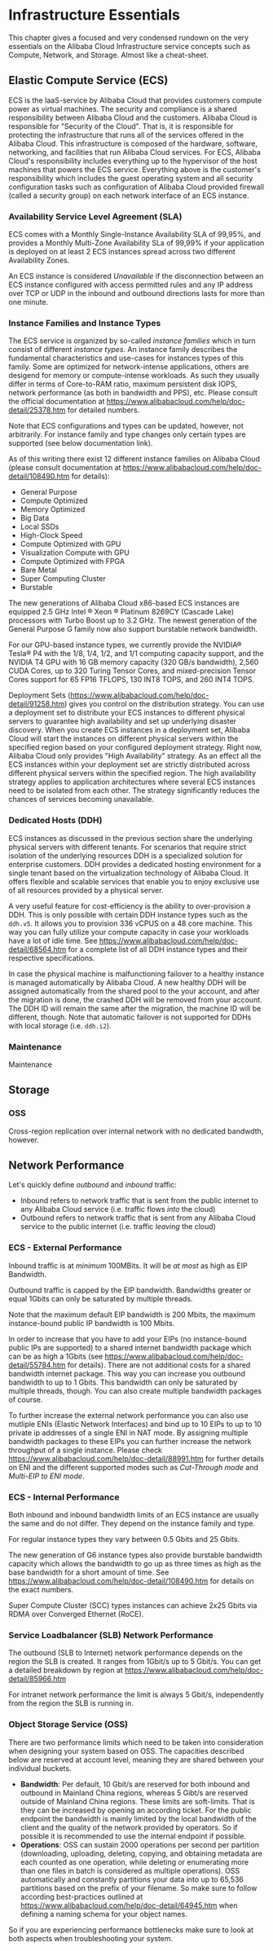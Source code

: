 # Infrastructure Essentials
This chapter gives a focused and very condensed rundown on the very essentials on the Alibaba Cloud Infrastructure service concepts such as Compute, Network, and Storage. Almost like a cheat-sheet.

## Elastic Compute Service (ECS)
ECS is the IaaS-service by Alibaba Cloud that provides customers compute power as virtual machines. The security and compliance is a shared responsibility between Alibaba Cloud and the customers.
Alibaba Cloud is responsible for "Security of the Cloud". That is, it is responsible for protecting the infrastructure that runs all of the services offered in the Alibaba Cloud. This infrastructure is composed of the hardware, software, networking, and facilities that run Alibaba Cloud services. For ECS, Alibaba Cloud's responsibility includes everything up to the hypervisor of the host machines that powers the ECS service. Everything above is the customer's responsibility which includes the guest operating system and all security configuration tasks such as configuration of Alibaba Cloud provided firewall (called a security group) on each network interface of an ECS instance. 

### Availability Service Level Agreement (SLA)
ECS comes with a Monthly Single-Instance Availability SLA of 99,95%, and provides a Monthly Multi-Zone Availability SLa of 99,99% if your application is deployed on at least 2 ECS instances spread across two different Availability Zones.

An ECS instance is considered *Unavailable* if the disconnection between an ECS instance configured with access permitted rules and any IP address over TCP or UDP in the inbound and outbound directions lasts for more than one minute.  

### Instance Families and Instance Types
The ECS service is organized by so-called *instance families* which in turn consist of different *instance types*.
An instance family describes the fundamental characteristics and use-cases for instances types of this family. Some are optimized for network-intense applications, others are desigend for memory or compute-intense workloads.
As such they usually differ in terms of Core-to-RAM ratio, maximum persistent disk IOPS, network performance (as both in bandwidth and PPS), etc. Please consult the official documentation at https://www.alibabacloud.com/help/doc-detail/25378.htm for detailed numbers.

Note that ECS configurations and types can be updated, however, not arbitrarily. For instance family and type changes only certain types are supported (see below documentation link). 

As of this writing there exist 12 different instance families on Alibaba Cloud (please consult documentation at https://www.alibabacloud.com/help/doc-detail/108490.htm for details):
- General Purpose
- Compute Optimized
- Memory Optimized
- Big Data
- Local SSDs
- High-Clock Speed
- Compute Optimized with GPU
- Visualization Compute with GPU
- Compute Optimized with FPGA
- Bare Metal
- Super Computing Cluster
- Burstable

The new generations of Alibaba Cloud x86-based ECS instances are equipped 2.5 GHz Intel ® Xeon ® Platinum 8269CY (Cascade Lake) processors with Turbo Boost up to 3.2 GHz. The newest generation of the General Purpose G family now also support burstable network bandwidth.

For our GPU-based instance types, we currently provide the NVIDIA® Tesla® P4 with the 1/8, 1/4, 1/2, and 1/1 computing capacity support, and the NVIDIA T4 GPU with 16 GB memory capacity (320 GB/s bandwidth),
2,560 CUDA Cores, up to 320 Turing Tensor Cores, and mixed-precision Tensor Cores support for 65 FP16 TFLOPS, 130 INT8 TOPS, and 260 INT4 TOPS. 

Deployment Sets (https://www.alibabacloud.com/help/doc-detail/91258.htm) gives you control on the distribution strategy. You can use a deployment set to distribute your ECS instances to different physical servers to guarantee high availability and set up underlying disaster discovery. When you create ECS instances in a deployment set, Alibaba Cloud will start the instances on different physical servers within the specified region based on your configured deployment strategy. Right now, Alibaba Cloud only provides "High Availability" strategy. As an effect all the ECS instances within your deployment set are strictly distributed across different physical servers within the specified region. The high availability strategy applies to application architectures where several ECS instances need to be isolated from each other. The strategy significantly reduces the chances of services becoming unavailable.

### Dedicated Hosts (DDH)
ECS instances as discussed in the previous section share the underlying physical servers with different tenants. For scenarios that require strict isolation of the underlying resources DDH is a specialized solution for enterprise customers. DDH provides a dedicated hosting environment for a single tenant based on the virtualization technology of Alibaba Cloud. It offers flexible and scalable services that enable you to enjoy exclusive use of all resources provided by a physical server. 

A very useful feature for cost-efficiency is the ability to over-provision a DDH. This is only possible with certain DDH instance types such as the `ddh.v5`. It allows you to provision 336 vCPUS on a 48 core machine. This way you can fully utilize your compute capacity in case your workloads have a lot of idle time. See https://www.alibabacloud.com/help/doc-detail/68564.htm for a complete list of all DDH instance types and their respective specifications.

In case the physical machine is malfunctioning failover to a healthy instance is managed automatically by Alibaba Cloud. A new healthy DDH will be assigned automatically from the shared pool to the your account, and after the migration is done, the crashed DDH will be removed from your account. The DDH ID will remain the same after the migration, the machine ID will be different, though. Note that automatic failover is not supported for DDHs with local storage (i.e. `ddh.i2`).

### Maintenance
Maintenance


## Storage

### OSS
Cross-region replication over internal network with no dedicated bandwdth, however.

## Network Performance 
Let's quickly define *outbound* and *inbound* traffic:
- Inbound refers to network traffic that is sent from the public internet to any Alibaba Cloud service (i.e. traffic flows *into* the cloud)
- Outbound refers to network traffic that is sent from any Alibaba Cloud service to the public internet (i.e. traffic *leaving* the cloud)
### ECS - External Performance
Inbound traffic is at *minimum* 100MBits. It will be *at most* as high as EIP Bandwidth. 

Outbound traffic is capped by the EIP bandwidth. Bandwidths greater or equal 1Gbits can only be saturated by multiple threads.

Note that the maximum default EIP bandwidth is 200 Mbits, the maximum instance-bound public IP bandwidth is 100 Mbits.

In order to increase that you have to add your EIPs (no instance-bound public IPs are supported) to a shared internet bandwidth package which can be as high a 1Gbits (see https://www.alibabacloud.com/help/doc-detail/55784.htm for details). There are not additional costs for a shared bandwidth internet package. This way you can increase you outbound bandwidth to up to 1 Gbits. This bandwidth can only be saturated by multiple threads, though. 
You can also create multiple bandwidth packages of course.

To further increase the external network performance you can also use mutliple ENIs (Elastic Network Interfaces) and bind up to 10 EIPs to up to 10 private ip addresses of a single ENI in NAT mode. By assigning multiple bandwidth packages to these EIPs you can further increase the network throughput of a single instance. Please check https://www.alibabacloud.com/help/doc-detail/88991.htm for further details on ENI and the different supported modes such as *Cut-Through mode* and *Multi-EIP to ENI mode*.

### ECS - Internal Performance
Both inbound and inbound bandwidth limits of an ECS instance are usually the same and do not differ. They depend on the instance family and type.

For regular instance types they vary between 0.5 Gbits and 25 Gbits.

The new generation of G6 instance types also provide burstable bandwidth capacity which allows the bandwidth to go up as three times as high as the base bandwidth for a short amount of time. See https://www.alibabacloud.com/help/doc-detail/108490.htm for details on the exact numbers. 

Super Compute Cluster (SCC) types instances can achieve 2x25 Gbits via RDMA over Converged Ethernet (RoCE). 

### Service Loadbalancer (SLB) Network Performance
The outbound (SLB to Internet) network performance depends on the region the SLB is created. It ranges from 1Gbit/s up to 5 Gbit/s. You can get a detailed breakdown by region at https://www.alibabacloud.com/help/doc-detail/85966.htm

For intranet network performance the limit is always 5 Gbit/s, independently from the region the SLB is running in.

### Object Storage Service (OSS)
There are two performance limits which need to be taken into consideration when designing your system based on OSS. The capacities described below are reserved at account level, meaning they are shared between your individual buckets.

- **Bandwidth**: Per default, 10 Gbit/s are reserved for both inbound and outbound in Mainland China regions, whereas 5 Gibt/s are reserved outside of Mainland China regions. These limits are soft-limits. That is they can be increased by opening an according ticket. For the public endpoint the bandwidth is mainly limited by the local bandwidth of the client and the quality of the network provided by operators. So if possible it is recommended to use the internal endpoint if possible.
- **Operations**: OSS can sustain 2000 operations per second per partition (downloading, uploading, deleting, copying, and obtaining metadata are each counted as one operation, while deleting or enumerating more than one files in batch is considered as multiple operations). OSS automatically and constantly partitions your data into up to 65,536 partitions based on the prefix of your filename. So make sure to follow according best-practices outlined at https://www.alibabacloud.com/help/doc-detail/64945.htm when defining a naming schema for your object names.

So if you are experiencing performance bottlenecks make sure to look at both aspects when troubleshooting your system.